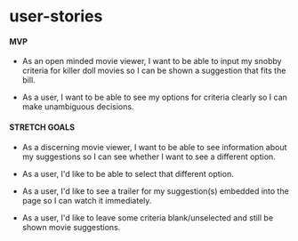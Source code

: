 # user-stories

#### MVP

- As an open minded movie viewer, I want to be able to input my snobby criteria for killer doll movies so I can be shown a suggestion that fits the bill.

- As a user, I want to be able to see my options for criteria clearly so I can make unambiguous decisions.

#### STRETCH GOALS

- As a discerning movie viewer, I want to be able to see information about my suggestions so I can see whether I want to see a different option.
- As a user, I'd like to be able to select that different option.

- As a user, I'd like to see a trailer for my suggestion(s) embedded into the page so I can watch it immediately.

- As a user, I'd like to leave some criteria blank/unselected and still be shown movie suggestions.
